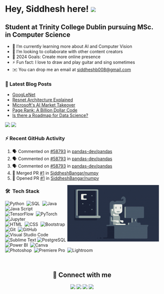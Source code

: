 # Hey, Siddhesh here! <img src="https://media.giphy.com/media/hvRJCLFzcasrR4ia7z/giphy.gif" width="5%">

## Student at Trinity College Dublin pursuing MSc. in Computer Science

- 🌱 I’m currently learning more about AI and Computer Vision
- 👯 I’m looking to collaborate with other content creators
- 🥅 2024 Goals: Create more online presence
- ⚡ Fun fact: I love to draw and play guitar and sing sometimes
- ✉️ You can drop me an email at siddheshb008@gmail.com

### 📕 Latest Blog Posts

<!-- BLOG-POST-LIST:START -->
- [GoogLeNet](https://sidddhesh.hashnode.dev/googlenet)
- [Resnet Architecture Explained](https://sidddhesh.hashnode.dev/resnet-architecture-explained)
- [Microsoft&#39;s AI Market Takeover](https://sidddhesh.hashnode.dev/microsofts-ai-market-takeover)
- [Page Rank: A Billion Dollar Code](https://sidddhesh.hashnode.dev/page-rank-a-billion-dollar-code)
- [Is there a Roadmap for Data Science?](https://sidddhesh.hashnode.dev/is-there-a-roadmap-for-data-science)
<!-- BLOG-POST-LIST:END -->

 <a href="https://medium.com/@siddheshb008"><img src="https://img.shields.io/badge/-Medium%20Blog-333333?style=flat-square&logo=Medium&logoColor=white"/></a>
 <a href="https://sidddhesh.hashnode.dev/"><img src="https://img.shields.io/badge/-Hashnode%20Blog-2962FF?style=flat-square&logo=Hashnode&logoColor=white"/></a>

### ⚡ Recent GitHub Activity

<!--START_SECTION:activity-->
1. 🗣 Commented on [#58793](https://github.com/pandas-dev/pandas/pull/58793#issuecomment-2135938422) in [pandas-dev/pandas](https://github.com/pandas-dev/pandas)
2. 🗣 Commented on [#58793](https://github.com/pandas-dev/pandas/pull/58793#issuecomment-2124946754) in [pandas-dev/pandas](https://github.com/pandas-dev/pandas)
3. 🗣 Commented on [#58793](https://github.com/pandas-dev/pandas/pull/58793#issuecomment-2123722060) in [pandas-dev/pandas](https://github.com/pandas-dev/pandas)
4. 🎉 Merged PR [#1](https://github.com/SiddheshBangar/numpy/pull/1) in [SiddheshBangar/numpy](https://github.com/SiddheshBangar/numpy)
5. 💪 Opened PR [#1](https://github.com/SiddheshBangar/numpy/pull/1) in [SiddheshBangar/numpy](https://github.com/SiddheshBangar/numpy)
<!--END_SECTION:activity-->

<img alt="Night Coding" src="https://raw.githubusercontent.com/AVS1508/AVS1508/master/assets/Night-Coding.gif" align="right"/>

### 🛠 &nbsp;Tech Stack

![Python](https://img.shields.io/badge/-Python-333333?style=flat&logo=python)&nbsp;
![SQL](https://img.shields.io/badge/-SQL-333333?style=flat&logo=sqlite)&nbsp;
![Java](https://img.shields.io/badge/-Java-333333?style=flat&logo=Java&logoColor=FFA518)&nbsp;
![Java Script](https://img.shields.io/badge/-Java%20Script-333333?style=flat&logo=JavaScript&logoColor=F7DF1E)&nbsp;\
![TensorFlow](https://img.shields.io/badge/-Tensorflow-333333?style=flat&logo=TensorFlow)&nbsp;
![PyTorch](https://img.shields.io/badge/-PyTorch-333333?style=flat&logo=PyTorch)&nbsp;
![Jupyter](https://img.shields.io/badge/-Jupyter-333333?style=flat&logo=Jupyter)\
![HTML](https://img.shields.io/badge/-HTML-333333?style=flat&logo=HTML5)&nbsp;
![CSS](https://img.shields.io/badge/-CSS-333333?style=flat&logo=CSS3&logoColor=1572B6)&nbsp;
![Bootstrap](https://img.shields.io/badge/-Bootstrap-333333?style=flat&logo=bootstrap&logoColor=563D7C)\
![Git](https://img.shields.io/badge/-Git-333333?style=flat&logo=git)&nbsp;
![GitHub](https://img.shields.io/badge/-GitHub-333333?style=flat&logo=github)&nbsp;
![Visual Studio Code](https://img.shields.io/badge/-VS%20Code-333333?style=flat&logo=visual-studio-code&logoColor=007ACC)\
![Sublime Text](https://img.shields.io/badge/-SublimeText-333333?style=flat&logo=sublimetext)
![PostgreSQL](https://img.shields.io/badge/-Postgre-333333?style=flat&logo=PostgreSQL)
![Power BI](https://img.shields.io/badge/-Power%20BI-333333?style=flat&logo=powerbi)&nbsp;
![Canva](https://img.shields.io/badge/-Canva-333333?style=flat&logo=canva)\
![Photoshop](https://img.shields.io/badge/-Photoshop-333333?style=flat&logo=adobe-photoshop)&nbsp;
![Premiere Pro](https://img.shields.io/badge/-Premiere%20Pro-333333?style=flat&logo=adobe-premiere-pro)&nbsp;
![Lightroom](https://img.shields.io/badge/-Lightroom-333333?style=flat&logo=adobe-lightroom)



<br>
<h2 align="center">👋 Connect with me</h2>
<p align="center">
<a href="https://linkedin.com/in/siddheshbangar"><img src="https://img.shields.io/badge/-Siddhesh%20Bangar-0077B5?style=flat-square&logo=Linkedin&logoColor=white"/></a>
<a href="https://instagram.com/thatsiddhesh"><img src="https://img.shields.io/badge/-@thatsiddhesh-E4405F?style=flat-square&logo=Instagram&logoColor=white"/></a>
<a href="https://twitter.com/siddddhesh"><img src="https://img.shields.io/badge/-@siddddhesh-1DA1F2?style=flat-square&logo=Twitter&logoColor=white"/></a>
<a href="siddheshb008@gmail.com"><img src="https://img.shields.io/badge/-siddheshb008@gmail.com-D14836?style=flat-square&logo=Gmail&logoColor=white"/></a>
</p>
